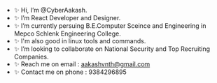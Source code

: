 - ✨ Hi, I’m @CyberAakash.
- ✨ I’m React Developer and Designer.
- ✨ I’m currently persuing B.E.Computer Sceince and Engineering in Mepco Schlenk Engineering College.
- ✨ I'm also good in linux tools and commands.
- ✨ I’m looking to collaborate on National Security and Top Recruiting Companies.
- ✨ Reach me on email   : aakashvnth@gmail.com
- ✨ Contact me on phone : 9384296895 

<!---
CyberAakash/CyberAakash is a ✨ special ✨ repository because its `README.md` (this file) appears on your GitHub profile.
You can click the Preview link to take a look at your changes.
--->

